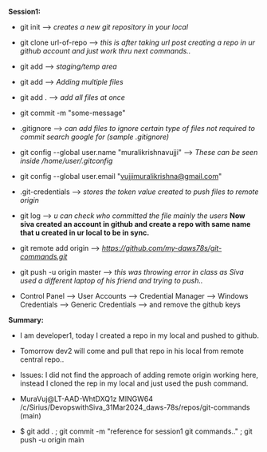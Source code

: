 **Session1:**

 * git init --> *creates a new git repository in your local*
 * git clone url-of-repo --> *this is after taking url post creating a repo in ur github account and just work thru next commands..*
 * git add <filename> --> *staging/temp area*
 * git add <file1> <file2> --> *Adding multiple files*
 * git add . --> *add all files at once*
 * git commit -m "some-message"
 * .gitignore --> *can add files to ignore certain type of files not required to commit search google for (sample .gitignore)*
 * git config --global user.name "muralikrishnavujji" --> *These can be seen inside /home/user/.gitconfig*
 * git config --global user.email "vujjimuralikrishna@gmail.com"
 * .git-credentials --> *stores the token value created to push files to remote origin*
 * git log --> *u can check who committed the file mainly the users*
 **Now siva created an account in github and create a repo with same name that u created in ur local to be in sync.**
 * git remote add origin <url of github repo u just created> --> *https://github.com/my-daws78s/git-commands.git*
 * git push -u origin master --> *this was throwing error in class as Siva used a different laptop of his friend and trying to push..*

 * Control Panel --> User Accounts --> Credential Manager --> Windows Credentials --> Generic Credentials --> and remove the github keys
 
 **Summary:**
 * I am developer1, today I created a repo in my local and pushed to github.
 * Tomorrow dev2 will come and pull that repo in his local from remote central repo..

 * Issues: I did not find the approach of adding remote origin working here, instead I cloned the rep in my local and just used the push command.
 * MuraVuj@LT-AAD-WhtDXQ1z MINGW64 /c/Sirius/DevopswithSiva_31Mar2024_daws-78s/repos/git-commands (main)
 * $ git add . ; git commit -m "reference for session1 git commands.." ; git push -u origin main


